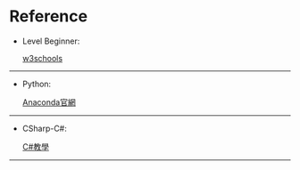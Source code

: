 # Reference

* Level Beginner: </p>
[w3schools](https://www.w3schools.com/)
----
* Python: </p>
[Anaconda官網](https://www.anaconda.com/)
----
* CSharp-C#: </p>
[C#教學](http://www.runoob.com/csharp/csharp-tutorial.html)
----
